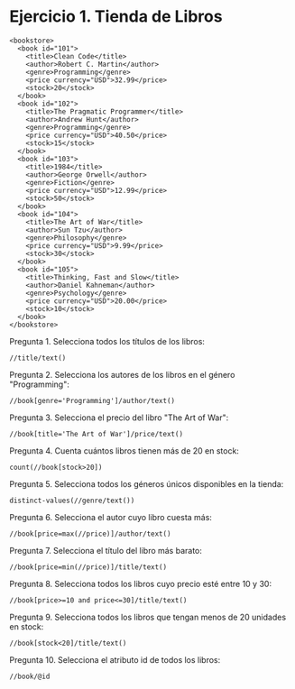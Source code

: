 # Ejercicio 1. Tienda de Libros
```
<bookstore>
  <book id="101">
    <title>Clean Code</title>
    <author>Robert C. Martin</author>
    <genre>Programming</genre>
    <price currency="USD">32.99</price>
    <stock>20</stock>
  </book>
  <book id="102">
    <title>The Pragmatic Programmer</title>
    <author>Andrew Hunt</author>
    <genre>Programming</genre>
    <price currency="USD">40.50</price>
    <stock>15</stock>
  </book>
  <book id="103">
    <title>1984</title>
    <author>George Orwell</author>
    <genre>Fiction</genre>
    <price currency="USD">12.99</price>
    <stock>50</stock>
  </book>
  <book id="104">
    <title>The Art of War</title>
    <author>Sun Tzu</author>
    <genre>Philosophy</genre>
    <price currency="USD">9.99</price>
    <stock>30</stock>
  </book>
  <book id="105">
    <title>Thinking, Fast and Slow</title>
    <author>Daniel Kahneman</author>
    <genre>Psychology</genre>
    <price currency="USD">20.00</price>
    <stock>10</stock>
  </book>
</bookstore>
```

Pregunta 1. Selecciona todos los títulos de los libros:

```xpath
//title/text()
```

Pregunta 2. Selecciona los autores de los libros en el género "Programming":
```xpath
//book[genre='Programming']/author/text()
```

Pregunta 3. Selecciona el precio del libro "The Art of War":
```xpath
//book[title='The Art of War']/price/text()
```

Pregunta 4. Cuenta cuántos libros tienen más de 20 en stock:
```xpath
count(//book[stock>20])
```

Pregunta 5. Selecciona todos los géneros únicos disponibles en la tienda:
```xpath
distinct-values(//genre/text())
```

Pregunta 6. Selecciona el autor cuyo libro cuesta más:
```xpath
//book[price=max(//price)]/author/text()
```

Pregunta 7. Selecciona el título del libro más barato:
```xpath
//book[price=min(//price)]/title/text()
```

Pregunta 8. Selecciona todos los libros cuyo precio esté entre 10 y 30:
```xpath
//book[price>=10 and price<=30]/title/text()
```

Pregunta 9. Selecciona todos los libros que tengan menos de 20 unidades en stock:
```xpath
//book[stock<20]/title/text()
```

Pregunta 10. Selecciona el atributo id de todos los libros:
```xpath
//book/@id
```